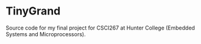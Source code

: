 # TinyGrand

Source code for my final project for CSCI267 at Hunter College (Embedded Systems and Microprocessors).
